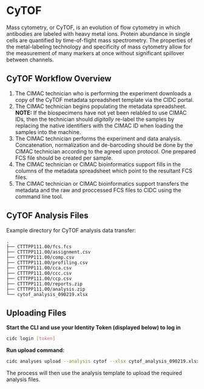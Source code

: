 # CyTOF
Mass cytometry, or CyTOF, is an evolution of flow cytometry in which antibodies are labeled with heavy metal ions. Protein abundance in single cells are quantified by time-of-flight mass spectrometry. The properties of the metal-labeling technology and specificity of mass cytometry allow for the measurement of many markers at once without significant spillover between channels.

## CyTOF Workflow Overview
1. The CIMAC technician who is performing the experiment downloads a copy of the CyTOF metadata spreadsheet template via the CIDC portal.
2. The CIMAC technician begins populating the metadata spreadsheet. **NOTE:** If the biospecimens have not yet been relabled to use CIMAC IDs, then the technician should *digitally* re-label the samples by replacing the native identifiers with the CIMAC ID when loading the samples into the machine.
3. The CIMAC technician performs the experiment and data analysis. Concatenation, normalization and de-barcoding should be done by the CIMAC technician according to the agreed upon protocol. One prepared FCS file should be created per sample.
4. The CIMAC technician or CIMAC bioinformatics support fills in the columns of the metadata spreadsheet which point to the resultant FCS files.
5. The CIMAC technician or CIMAC bioinformatics support transfers the metadata and the raw and proccessed FCS files to CIDC using the command line tool.


## CyTOF Analysis Files

Example directory for CyTOF analysis data transfer:
```
.
├── CTTTPP111.00/fcs.fcs
├── CTTTPP111.00/assignment.csv
├── CTTTPP111.00/comp.csv
├── CTTTPP111.00/profiling.csv
├── CTTTPP111.00/cca.csv
├── CTTTPP111.00/ccc.csv
├── CTTTPP111.00/ccp.csv
├── CTTTPP111.00/reports.zip
├── CTTTPP111.00/analysis.zip
└── cytof_analysis_090219.xlsx
```

## Uploading Files

**Start the CLI and use your Identity Token (displayed below) to log in**
```bash
cidc login [token]
```

**Run upload command:**
```bash
cidc analyses upload --analysis cytof --xlsx cytof_analysis_090219.xlsx
```

The process will then use the analysis template to upload the required analysis files.

